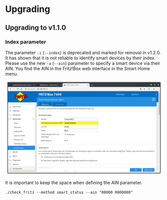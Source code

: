 # Upgrading

## Upgrading to v1.1.0

### Index parameter

The parameter `-i` (`--index`) is deprecated and marked for removal in v1.2.0. It has shown that it is not reliable to 
identify smart devices by their index. Please use the new `-a` (`--ain`) parameter to specify a smart device via their 
AIN. You find the AIN in the Fritz!Box web interface in the Smart Home menu.

![AIN Number](images/upgrading-ain-number.png)

It is important to keep the space when defining the AIN parameter.

```
./check_fritz --method smart_status --ain "00000 0000000"
```